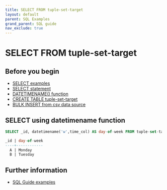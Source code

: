 ```yaml
---
title: SELECT FROM tuple-set-target
layout: default
parent: SQL Examples
grand_parent: SQL guide
nav_exclude: true
---
```

# SELECT FROM tuple-set-target


## Before you begin
* [SELECT examples](/docs/sql-guide/examples/sql-eg-home/#select-examples)
* [SELECT statement](/docs/sql-guide/statements/statement-select)
* [DATETIMENAME() function](/docs/sql-guide/functions/function-datetimename)
* [CREATE TABLE tuple-set-target](/docs/sql-guide/examples/sql-eg-table/sql-eg-table-create-tuple-set-target)
* [BULK INSERT from csv data source](/docs/sql-guide/examples/sql-eg-insert/sql-eg-insert-bulk-tuple-set-target)

## SELECT using datetimename function

```sql
SELECT _id, datetimename('w',time_col) AS day-of-week FROM tuple-set-target;

_id | day-of-week
----+------------
  A | Monday
  B | Tuesday
```

## Further information

* [SQL Guide examples](/docs/sql-guide/examples/sql-eg-home)
